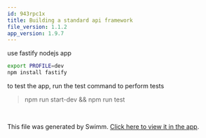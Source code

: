 ```yaml
---
id: 943rpc1x
title: Building a standard api framework
file_version: 1.1.2
app_version: 1.9.7
---
```


use fastify nodejs app

```bash
export PROFILE=dev
npm install fastify
```

to test the app, run the test command to perform tests

> npm run start-dev && npm run test

<br/>

This file was generated by Swimm. [Click here to view it in the app](https://swimm-web-app--9de6cb46-fe2b-11ed-be56-0242ac120002-p7m6el54.web.app/repos/Z2l0aHViJTNBJTNBZGF0YXRydWNrZXIuaW8lM0ElM0FnYXVyYXZzaGFua2FyY2Fu/docs/943rpc1x).
